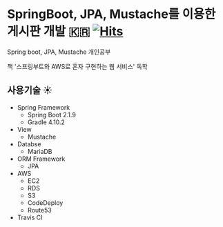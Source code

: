 # SpringBoot, JPA, Mustache를 이용한 게시판 개발 :kr: [![Hits](https://hits.seeyoufarm.com/api/count/incr/badge.svg?url=https%3A%2F%2Fgithub.com%2Fwogjs%2FmyFirstProject&count_bg=%2379C83D&title_bg=%23555555&icon=spring.svg&icon_color=%23E7E7E7&title=build&edge_flat=false)](https://hits.seeyoufarm.com)
Spring boot, JPA, Mustache 개인공부

책 '스프링부트와 AWS로 혼자 구현하는 웹 서비스' 독학


## 사용기술 :sunny:
* Spring Framework
    + Spring Boot 2.1.9
    + Gradle 4.10.2
* View
    + Mustache
* Databse
    + MariaDB
* ORM Framework
    + JPA
* AWS
    + EC2
    + RDS
    + S3
    + CodeDeploy
    + Route53
* Travis CI
